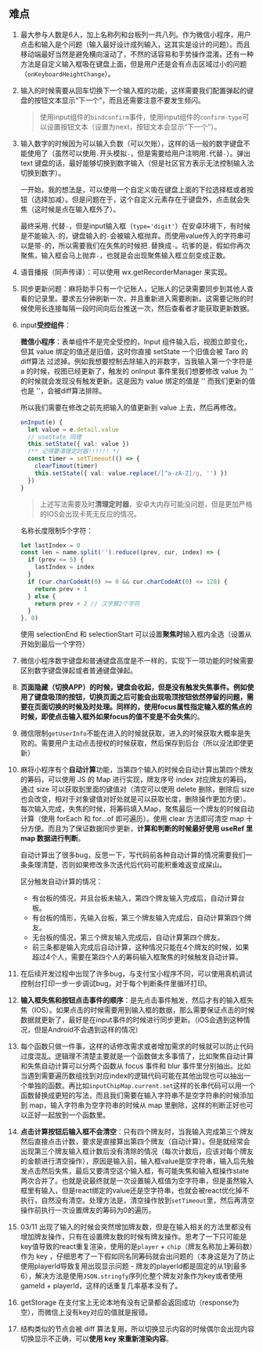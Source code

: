 ## 难点

1. 最大参与人数是6人，加上名称列和台板列一共八列。作为微信小程序，用户点击和输入是个问题（输入最好设计成列输入，这其实是设计的问题）。而且移动端最好当然是避免横向滚动了，不然的话容易和手势操作混淆。还有一种方法是自定义输入框吸在键盘上面，但是用户还是会有点击区域过小的问题（`onKeyboardHeightChange`）。

2. 输入的时候需要从回车切换下一个输入框的功能，这样需要我们配置弹起的键盘的按钮文本显示“下一个”，而且还需要注意不要发生频闪。

   > 使用input组件的`bindconfirm`事件，使用input组件的`confirm-type`可以设置按钮文本（设置为next，按钮文本会显示“下一个”）。

3. 输入数字的时候因为可以输入负数（可以欠账），这样的话一般的数字键盘不能使用了（虽然可以使用`.`开头模拟`-`，但是需要给用户注明用`.`代替`-`）。弹出 text 键盘的话，最好能够切换到数字输入（但是社区官方表示无法控制输入法切换到数字）。

   一开始，我的想法是，可以使用一个自定义吸在键盘上面的下拉选择框或者按钮（选择加减）。但是问题在于，这个自定义元素存在于键盘外，点击就会失焦（这时候是点在输入框外了）。

   最终采用`.`代替`-`，但是input输入框（`type='digit'`）在安卓环境下，有时候是不能输入`-`的，键盘输入的`-`会被输入框抛弃。而使用value传入的字符串可以是带`-`的，所以需要我们在失焦的时候把`.`替换成`-`。坑爹的是，假如你再次聚焦，输入框会马上抛弃`-`，也就是会出现聚焦输入框立刻变成正数。

4. 语音播报（同声传译）：可以使用 wx.getRecorderManager 来实现。

5. 同步更新问题：麻将助手只有一个记账人，记账人的记录需要同步到其他人查看的记录里。要求五分钟刷新一次，并且重新进入需要刷新。这需要记账的时候使用长连接每隔一段时间向后台推送一次，然后查看者才能获取更新数据。

6. input**受控组件**：

   **微信小程序**：表单组件不是完全受控的，Input 组件输入后，视图立即变化，但其 value 绑定的值还是旧值，这时你直接 setState 一个旧值会被 Taro 的 diff算法 过滤掉。例如我想要控制去除输入的非数字，当我输入第一个字符是 a 的时候，视图已经更新了，触发的 onInput 事件里我们想要修改 value 为 '' 的时候就会发现没有触发更新。这是因为 value 绑定的值是 '' 而我们更新的值也是 ''，会被diff算法排除。

   所以我们需要在修改之前先把输入的值更新到 value 上去，然后再修改。

   ```ts
   onInput(e) {
     let value = e.detail.value
     // useState 同理
     this.setState({ val: value })
     /** 记得要清理定时器!!!!!! */
     const timer = setTimeout(() => {
       clearTimout(timer)
       this.setState({ val: value.replace(/[^a-zA-Z]/g, '') })
     })
   }
   ```

   > 上述写法需要及时**清理定时器**，安卓大内存可能没问题，但是更加严格的IOS会出现卡死无反应的情况。

   名称长度限制5个字符：

   ```ts
   let lastIndex = 0
   const len = name.split('').reduce((prev, cur, index) => {
     if (prev <= 5) {
       lastIndex = index
     }
     if (cur.charCodeAt(0) >= 0 && cur.charCodeAt(0) <= 128) {
       return prev + 1
     } else {
       return prev + 2 // 汉字算2个字符
     }
   }, 0)
   ```

   使用 selectionEnd 和 selectionStart 可以设置**聚焦时**输入框内全选（设置从开始到最后一个字符）

7. 微信小程序数字键盘和普通键盘高度是不一样的，实现下一项功能的时候需要区别数字键盘弹起或者普通键盘弹起。

8. **页面隐藏（切换APP）**的时候，键盘会收起，但是没有触发失焦事件。例如使用了键盘吸顶的按钮，切换页面之后可能会出现吸顶按钮依然停留的问题，需要在页面切换的时候及时处理。同样的，使用focus属性指定输入框的焦点的时候，即使点击输入框外如果focus的值不变是**不会失焦**的。

9. 微信限制`getUserInfo`不能在进入的时候就获取，进入的时候获取大概率是失败的。需要用户主动点击授权的时候获取，然后保存到后台（所以没法即使更新）

10. 麻将小程序有个**自动计算**功能，当第四个输入的时候会自动计算出第四个牌友的筹码，可以使用 JS 的 Map 进行实现，牌友序号 index 对应牌友的筹码，通过 size 可以获取到里面的键值对（清空可以使用 delete 删除，删除后 size 也会改变，相对于对象键值对好处就是可以获取长度，删除操作更加方便）。 每次输入完成，失焦的时候，将筹码填入Map，聚焦最后一个牌友的时候自动计算（使用 forEach 和 for...of 即可遍历）。使用 clear 方法即可清空 map 十分方便。而且为了保证数据同步更新，**计算和判断的时候最好使用 useRef 里 map 数据进行判断**。

    自动计算出了很多bug，反思一下，写代码前各种自动计算的情况需要我们一条条理清楚，否则如果修改多次迭代后代码可能积重难返变成屎山。

    区分触发自动计算的情况：

    - 有台板的情况，并且台板未输入，第四个牌友输入完成后，自动计算台板。
    - 有台板的情形，先输入台板，第三个牌友输入完成后，自动计算第四个牌友。
    - 无台板的情况，第三个牌友输入完成后，自动计算第四个牌友。
    - 前三条都是输入完成后自动计算，这种情况只能在4个牌友的时候，如果超过4个人，需要在第四个人的筹码输入框聚焦的时候触发自动计算。

11. 在后续开发过程中出现了许多bug，与支付宝小程序不同，可以使用真机调试控制台打印一步一步调试bug，对于每个判断条件里循环打印。

12. **输入框失焦和按钮点击事件的顺序**：是先点击事件触发，然后才有的输入框失焦（IOS）。如果点击的时候需要用到输入框的数据，那么需要保证点击的时候数据就更新了，最好是在input事件的时候进行同步更新。（iOS会遇到这种情况，但是Android不会遇到这样的情况）

13. 每个函数只做一件事，这样的话修改需求或者增加需求的时候就可以防止代码过度混乱。逻辑理不清楚主要就是一个函数做太多事情了，比如聚焦自动计算和失焦自动计算可以分两个函数从 focus 事件和 blur 事件里分别抽出。比如当遇到需要遍历数组找到对应index的逻辑代码可能在其他出现也可以抽出一个单独的函数。再比如`inputChipMap.current.set`这样的长串代码可以用一个函数替换成更短的写法，而且我们需要在输入字符串不是空字符串的时候添加到 map，输入字符串为空字符串的时候从 map 里删除，这样的判断正好也可以正好一起放到一个函数里。

14. **点击计算按钮后输入框不会清空**：只有四个牌友时，当我输入完成第三个牌友然后直接点击计数，要求是直接算出第四个牌友（自动计算）。但是就经常会出现第三个牌友输入框计数后没有清除的情况（每次计数后，应该对每个牌友的金额进行清空操作），原因是输入前，输入框value是空字符串，输入后先触发点击然后失焦，最后又要清空这个输入框，有可能失焦和输入框操作state两次合并了。也就是说最终就是一次设置输入框值为空字符串，但是虽然输入框里有输入，但是react绑定的value还是空字符串，也就会被react优化掉不执行，自然没有清空。处理方法是，清空操作放到`setTimeout`里，然后再清空操作前执行一次设置牌友的筹码为0的遍历。

15. 03/11 出现了输入的时候会突然增加牌友数，但是在输入相关的方法里都没有增加牌友操作，只有在设置牌友数的时候有牌友操作。思考了一下只可能是key值导致的react重复渲染，使用的是`player` + `chip`（牌友名称加上筹码数）作为 key ，仔细思考了一下假如同名同筹码就会出问题的（本身这是为了防止使用playerId导致复用出现显示问题 - 牌友的playerId都是固定的从1到最多6），解决方法是使用`JSON.stringfy`序列化整个牌友对象作为key或者使用gameId + playerId，这样的话重复几率基本没有了。

16. getStorage 在支付宝上无论本地有没有记录都会返回成功（response为空），而微信上没有key对应的值就是报错。

17. 结构类似的节点会被 diff 算法复用，所以切换显示内容的时候偶尔会出现内容切换显示不正确，可以**使用 key 来重新渲染内容**。

